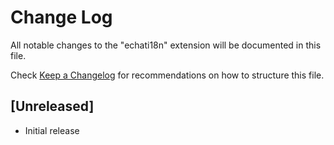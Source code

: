 # Change Log

All notable changes to the "echati18n" extension will be documented in this file.

Check [Keep a Changelog](http://keepachangelog.com/) for recommendations on how to structure this file.

## [Unreleased]

- Initial release